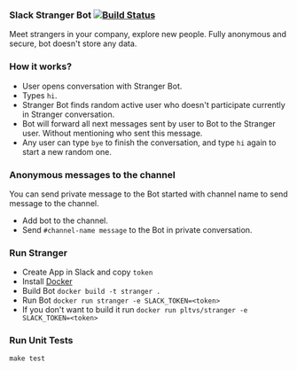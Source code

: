 ### Slack Stranger Bot [![Build Status](https://travis-ci.org/wizeline/slack-stranger-bot.svg?branch=master)](https://travis-ci.org/wizeline/slack-stranger-bot)

Meet strangers in your company, explore new people. Fully anonymous and secure, bot doesn't store any data.

### How it works?

 - User opens conversation with Stranger Bot.
 - Types `hi`.
 - Stranger Bot finds random active user who doesn't participate currently in Stranger conversation.
 - Bot will forward all next messages sent by user to Bot to the Stranger user. Without mentioning who sent this message.
 - Any user can type `bye` to finish the conversation, and type `hi` again to start a new random one.

### Anonymous messages to the channel

You can send private message to the Bot started with channel name to send message to the channel.

 - Add bot to the channel.
 - Send `#channel-name message` to the Bot in private conversation.

### Run Stranger

 - Create App in Slack and copy `token`
 - Install [Docker](https://docs.docker.com/engine/installation/)
 - Build Bot `docker build -t stranger .`
 - Run Bot `docker run stranger -e SLACK_TOKEN=<token>`
 - If you don't want to build it run `docker run pltvs/stranger -e SLACK_TOKEN=<token>`

### Run Unit Tests

```
make test
```
